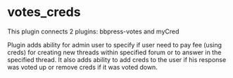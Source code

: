 # votes_creds

This plugin connects 2 plugins: bbpress-votes and myCred

Plugin adds ability for admin user to specify if user need to pay fee (using creds) 
for creating new threads within specified forum or to answer in the specified thread. 
It also adds ability to add creds to the user if his response was voted up or remove creds if it was voted down.